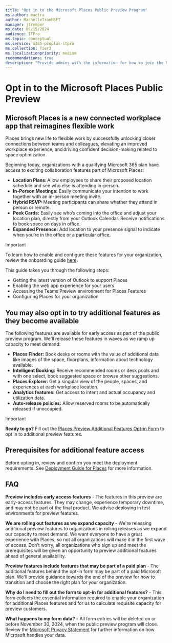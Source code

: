 ```yaml
---
title: "Opt in to the Microsoft Places Public Preview Program"
ms.author: mactra
author: MachelleTranMSFT
manager: jtremper
ms.date: 05/15/2024
audience: ITPro
ms.topic: conceptual
ms.service: o365-proplus-itpro
ms.collection: Tier3
ms.localizationpriority: medium
recommendations: true
description: "Provide admins with the information for how to join the Microsoft Places Public Preview Program."
---
```


# Opt in to the Microsoft Places Public Preview

## Microsoft Places is a new connected workplace app that reimagines flexible work

Places brings new life to flexible work by successfully unlocking closer connections between teams and colleagues, elevating an improved workplace experience, and driving confident decision-making related to space optimization.

Beginning today, organizations with a qualifying Microsoft 365 plan have access to exciting collaboration features part of Microsoft Places:

- **Location Plans:** Allow employees to share their proposed location schedule and see who else is attending in-person.
- **In-Person Meetings:** Easily communicate your intention to work together with an in-person meeting invite.
- **Hybrid RSVP:** Meeting participants can share whether they attend in person or remote.
- **Peek Cards:** Easily see who’s coming into the office and adjust your location plan, directly from your Outlook Calendar. Receive notifications to book space on days in office.
- **Expanded Presence:** Add location to your presence signal to indicate when you’re in the office or a particular office.

> [!IMPORTANT]
> To learn how to enable and configure these features for your organization, review the onboarding guide [here](/deployoffice/places/deployment-guide-for-places).

This guide takes you through the following steps:
- Getting the latest version of Outlook to support Places
- Enabling the web app experience for your users
- Accessing the Teams Preview environment for Places Features
- Configuring Places for your organization

## You may also opt in to try additional features as they become available

The following features are available for early access as part of the public preview program. We'll release these features in waves as we ramp up capacity to meet demand:  

- **Places Finder:** Book desks or rooms with the value of additional data like images of the space, floorplans, information about technology available.
- **Intelligent Booking:** Receive recommended rooms or desk pools and with one select, book suggested space or browse other suggestions.
- **Places Explorer:** Get a singular view of the people, spaces, and experiences at each workplace location.
- **Analytics features:** Get access to intent and actual occupancy and utilization data.
- **Auto-release policies:** Allow reserved rooms to be automatically released if unoccupied.

> [!IMPORTANT]
> **Ready to go?**
> Fill out the [Places Preview Additional Features Opt-in Form](https://forms.office.com/r/XJFTwNQep6) to opt in to additional preview features.

## Prerequisites for additional feature access

Before opting in, review and confirm you meet the deployment requirements. See [Deployment Guide for Places](deployment-guide-for-places.md) for more information.

## FAQ

**Preview includes early access features** - The features in this preview are early-access features. They may change, experience temporary downtime, and may not be part of the final product. We advise deploying in test environments for preview features.  

**We are rolling out features as we expand capacity** - We're releasing additional preview features to organizations in rolling releases as we expand our capacity to meet demand. We want everyone to have a great experience with Places, so not all organizations will make it in the first wave of access. Don’t worry, all organizations who sign up and meet the prerequisites will be given an opportunity to preview additional features ahead of general availability.

**Preview features include features that may be part of a paid plan** - The additional features behind the opt-in form may be part of a paid Microsoft plan. We'll provide guidance towards the end of the preview for how to transition and choose the right plan for your organization.

**Why do I need to fill out the form to opt-in for additional features?** - This form collects the essential information required to enable your organization for additional Places features and for us to calculate requisite capacity for preview customers.  

**What happens to my form data?** - All form entries will be deleted on or before November 30, 2024, when the public preview program will close. Review the [Microsoft Privacy Statement](https://privacy.microsoft.com/privacystatement) for further information on how Microsoft handles your data.  
